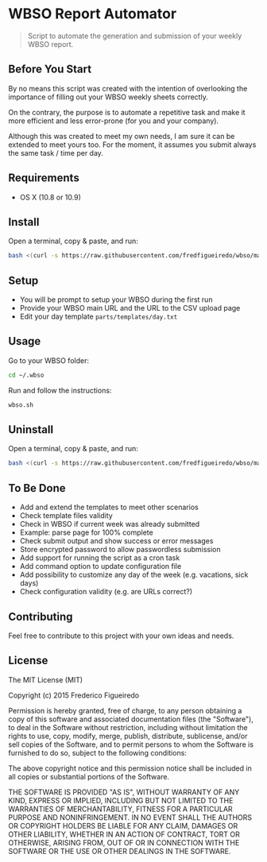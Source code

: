 # WBSO Report Automator

> Script to automate the generation and submission of your weekly WBSO report.

## Before You Start

By no means this script was created with the intention of overlooking the importance of filling
out your WBSO weekly sheets correctly.

On the contrary, the purpose is to automate a repetitive task and make it more efficient
and less error-prone (for you and your company).

Although this was created to meet my own needs, I am sure it can be extended to meet yours too.
For the moment, it assumes you submit always the same task / time per day.


## Requirements

* OS X (10.8 or 10.9)


## Install

Open a terminal, copy & paste, and run:

```sh
bash <(curl -s https://raw.githubusercontent.com/fredfigueiredo/wbso/master/install.sh)
```


## Setup

* You will be prompt to setup your WBSO during the first run
* Provide your WBSO main URL and the URL to the CSV upload page
* Edit your day template `parts/templates/day.txt`


## Usage

Go to your WBSO folder:
```sh
cd ~/.wbso
```

Run and follow the instructions:
```sh
wbso.sh
```

## Uninstall

Open a terminal, copy & paste, and run:

```sh
bash <(curl -s https://raw.githubusercontent.com/fredfigueiredo/wbso/master/uninstall.sh)
```

## To Be Done

* Add and extend the templates to meet other scenarios
* Check template files validity
* Check in WBSO if current week was already submitted
 * Example: parse page for 100% complete
* Check submit output and show success or error messages
* Store encrypted password to allow passwordless submission
* Add support for running the script as a cron task
* Add command option to update configuration file
* Add possibility to customize any day of the week (e.g. vacations, sick days)
* Check configuration validity (e.g. are URLs correct?)


## Contributing

Feel free to contribute to this project with your own ideas and needs.


## License

The MIT License (MIT)

Copyright (c) 2015 Frederico Figueiredo

Permission is hereby granted, free of charge, to any person obtaining a copy
of this software and associated documentation files (the "Software"), to deal
in the Software without restriction, including without limitation the rights
to use, copy, modify, merge, publish, distribute, sublicense, and/or sell
copies of the Software, and to permit persons to whom the Software is
furnished to do so, subject to the following conditions:

The above copyright notice and this permission notice shall be included in all
copies or substantial portions of the Software.

THE SOFTWARE IS PROVIDED "AS IS", WITHOUT WARRANTY OF ANY KIND, EXPRESS OR
IMPLIED, INCLUDING BUT NOT LIMITED TO THE WARRANTIES OF MERCHANTABILITY,
FITNESS FOR A PARTICULAR PURPOSE AND NONINFRINGEMENT. IN NO EVENT SHALL THE
AUTHORS OR COPYRIGHT HOLDERS BE LIABLE FOR ANY CLAIM, DAMAGES OR OTHER
LIABILITY, WHETHER IN AN ACTION OF CONTRACT, TORT OR OTHERWISE, ARISING FROM,
OUT OF OR IN CONNECTION WITH THE SOFTWARE OR THE USE OR OTHER DEALINGS IN THE
SOFTWARE.
